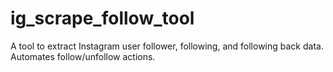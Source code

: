 # ig_scrape_follow_tool
A tool to extract Instagram user follower, following, and following back data. Automates follow/unfollow actions.
